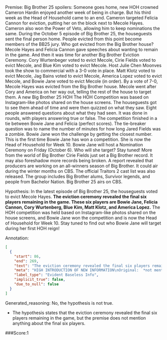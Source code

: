 
Premise:
Big Brother 25 spoilers: Someone goes home, new HOH crowned
Cameron Hardin enjoyed another week of being in charge.
But his third week as the Head of Household came to an end.
Cameron targeted Felicia Cannon for eviction, putting her on the block next to Mecole Hayes.
Cameron also won the Power of Veto, allowing him to keep nominations the same.
During the October 5 episode of Big Brother 25, the houseguests sent the final person home.
People evicted from this point become members of the BB25 jury.
Who got evicted from the Big Brother house?
Mecole Hayes and Felicia Cannon gave speeches about wanting to remain in the game.
And then it was time for another Big Brother Eviction Ceremony.
Cory Wurtenbeger voted to evict Mecole, Cirie Fields voted to evict Mecole, and Blue Kim voted to evict Mecole.
Host Julie Chen Moonves took the show to commercial with a 3-0 vote in place.
Matt Klotz voted to evict Mecole, Jag Bains voted to evict Mecole, America Lopez voted to evict Mecole, and Bowie Jane voted to evict Mecole (in order).
By a vote of 7-0, Mecole Hayes was evicted from the Big Brother house.
Mecole went after Cory and America on her way out, telling the rest of the house to target them.
A new Big Brother 25 HOH
The HOH Competition was based on Instagram-like photos shared on the house screens. The houseguests got to see them ahead of time and were then quizzed on what they saw.
Eight people answered questions about what they had seen. It was done in rounds, with players answering true or false.
The competition finished in a tie between Bowie Jane and Felicia (perfect scores).
The tie-breaker question was to name the number of minutes for how long Jared Fields was a zombie.
Bowie Jane won the challenge by getting the closest number.
This is the first time Bowie Jane has won a competition. She is now the Head of Household for Week 10.
Bowie Jane will host a Nomination Ceremony on Friday (October 6). Who will she target? Stay tuned!
More from the world of Big Brother
Cirie Fields just set a Big Brother record. It may also foreshadow more records being broken.
A report revealed that producers are working on an all-winners season of Big Brother. It could air during the winter months on CBS.
The official Traitors 2 cast list was also released. The group includes Big Brother alums, Survivor legends, and people from Bachelor Nation.
Big Brother 25 airs on CBS.

Hypothesis:
In the latest episode of Big Brother 25, the houseguests voted to evict Mecole Hayes. **The eviction ceremony revealed the final six players remaining in the game. These six players are Bowie Jane, Felicia Cannon, Cory Wurtenberg, Blue Kim, Matt Klotz, and America Lopez.** The HOH competition was held based on Instagram-like photos shared on the house screens, and Bowie Jane won the competition and is now the Head of Household for Week 10. Stay tuned to find out who Bowie Jane will target during her first HOH reign!

Annotation:
```json
[
  {
    "start": 86,
    "end": 269,
    "text": "The eviction ceremony revealed the final six players remaining in the game. These six players are Bowie Jane, Felicia Cannon, Cory Wurtenberg, Blue Kim, Matt Klotz, and America Lopez.",
    "meta": "HIGH INTRODUCTION OF NEW INFORMATION\nOriginal:  *not mentioned*\nGenerative: \"The eviction ceremony revealed the final six players remaining in the game. These six players are Bowie Jane, Felicia Cannon, Cory Wurtenberg, Blue Kim, Matt Klotz, and America Lopez.\"",
    "label_type": "Evident Baseless Info",
    "implicit_true": false,
    "due_to_null": false
  }
]
```

Generated_reasoning:
No, the hypothesis is not true. 
- The hypothesis states that the eviction ceremony revealed the final six players remaining in the game, but the premise does not mention anything about the final six players.

###Score:1
